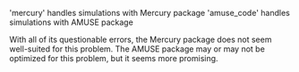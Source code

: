 'mercury' handles simulations with Mercury package
'amuse_code' handles simulations with AMUSE package

With all of its questionable errors, the Mercury package does not seem well-suited for this problem.
The AMUSE package may or may not be optimized for this problem, but it seems more promising.
